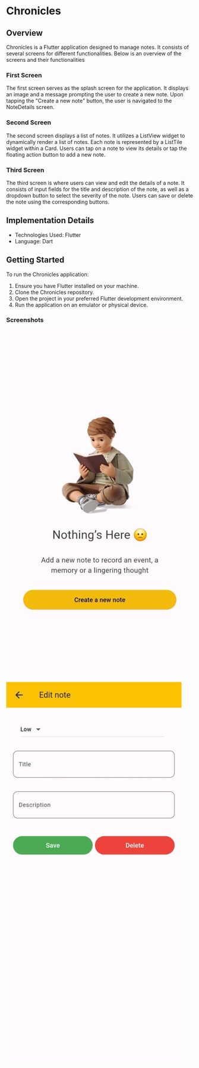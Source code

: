 # Chronicles

## Overview
Chronicles is a Flutter application designed to manage notes. It consists of several screens for different functionalities. Below is an overview of the screens and their functionalities

### First Screen
The first screen serves as the splash screen for the application. It displays an image and a message prompting the user to create a new note. Upon tapping the "Create a new note" button, the user is navigated to the NoteDetails screen.

### Second Screen
The second screen displays a list of notes. It utilizes a ListView widget to dynamically render a list of notes. Each note is represented by a ListTile widget within a Card. Users can tap on a note to view its details or tap the floating action button to add a new note.

### Third Screen
The third screen is where users can view and edit the details of a note. It consists of input fields for the title and description of the note, as well as a dropdown button to select the severity of the note. Users can save or delete the note using the corresponding buttons.


## Implementation Details
* Technologies Used: Flutter
* Language: Dart

## Getting Started
To run the Chronicles application:

1. Ensure you have Flutter installed on your machine.
2. Clone the Chronicles repository.
3. Open the project in your preferred Flutter development environment.
4. Run the application on an emulator or physical device.

### Screenshots
![Splash Screen](<WhatsApp Image 2024-05-07 at 14.40.38_862b74e7.jpg>)

![NoteDetails](<WhatsApp Image 2024-05-07 at 14.41.37_e1706934.jpg>)

